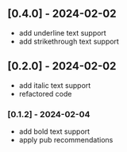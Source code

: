 ## [0.4.0] - 2024-02-02

- add underline text support
- add strikethrough text support

## [0.2.0] - 2024-02-02

- add italic text support
- refactored code


### [0.1.2] - 2024-02-04

- add bold text support
- apply pub recommendations


